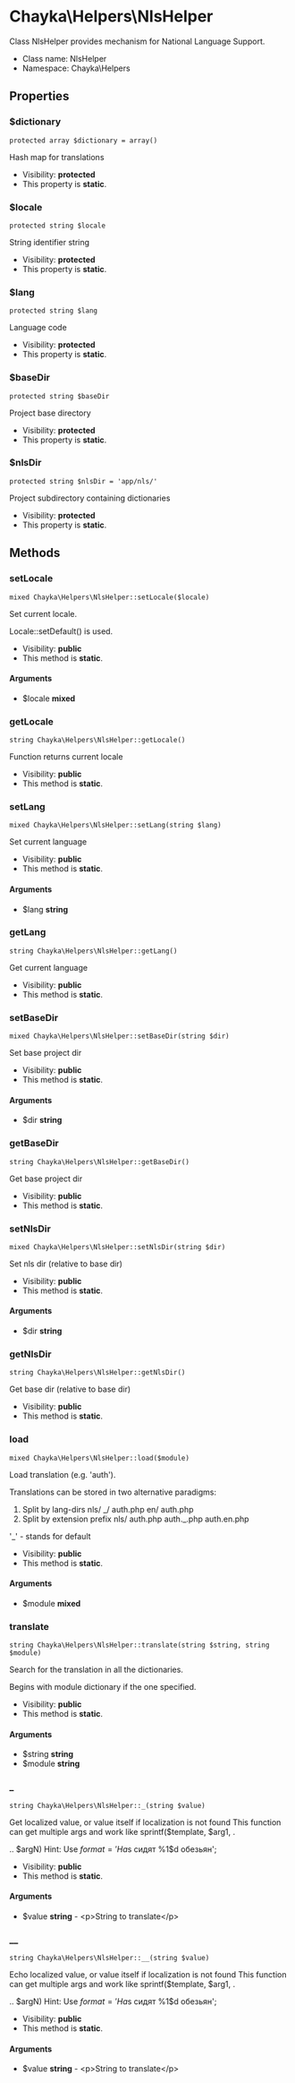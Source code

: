 Chayka\Helpers\NlsHelper
===============

Class NlsHelper provides mechanism for National Language Support.




* Class name: NlsHelper
* Namespace: Chayka\Helpers





Properties
----------


### $dictionary

    protected array $dictionary = array()

Hash map for translations



* Visibility: **protected**
* This property is **static**.


### $locale

    protected string $locale

String identifier string



* Visibility: **protected**
* This property is **static**.


### $lang

    protected string $lang

Language code



* Visibility: **protected**
* This property is **static**.


### $baseDir

    protected string $baseDir

Project base directory



* Visibility: **protected**
* This property is **static**.


### $nlsDir

    protected string $nlsDir = 'app/nls/'

Project subdirectory containing dictionaries



* Visibility: **protected**
* This property is **static**.


Methods
-------


### setLocale

    mixed Chayka\Helpers\NlsHelper::setLocale($locale)

Set current locale.

Locale::setDefault() is used.

* Visibility: **public**
* This method is **static**.


#### Arguments
* $locale **mixed**



### getLocale

    string Chayka\Helpers\NlsHelper::getLocale()

Function returns current locale



* Visibility: **public**
* This method is **static**.




### setLang

    mixed Chayka\Helpers\NlsHelper::setLang(string $lang)

Set current language



* Visibility: **public**
* This method is **static**.


#### Arguments
* $lang **string**



### getLang

    string Chayka\Helpers\NlsHelper::getLang()

Get current language



* Visibility: **public**
* This method is **static**.




### setBaseDir

    mixed Chayka\Helpers\NlsHelper::setBaseDir(string $dir)

Set base project dir



* Visibility: **public**
* This method is **static**.


#### Arguments
* $dir **string**



### getBaseDir

    string Chayka\Helpers\NlsHelper::getBaseDir()

Get base project dir



* Visibility: **public**
* This method is **static**.




### setNlsDir

    mixed Chayka\Helpers\NlsHelper::setNlsDir(string $dir)

Set nls dir (relative to base dir)



* Visibility: **public**
* This method is **static**.


#### Arguments
* $dir **string**



### getNlsDir

    string Chayka\Helpers\NlsHelper::getNlsDir()

Get base dir (relative to base dir)



* Visibility: **public**
* This method is **static**.




### load

    mixed Chayka\Helpers\NlsHelper::load($module)

Load translation (e.g. 'auth').

Translations can be stored in two alternative paradigms:
1. Split by lang-dirs
nls/
  _/
    auth.php
  en/
    auth.php
2. Split by extension prefix
nls/
  auth.php
  auth._.php
  auth.en.php

'_' - stands for default

* Visibility: **public**
* This method is **static**.


#### Arguments
* $module **mixed**



### translate

    string Chayka\Helpers\NlsHelper::translate(string $string, string $module)

Search for the translation in all the dictionaries.

Begins with module dictionary if the one specified.

* Visibility: **public**
* This method is **static**.


#### Arguments
* $string **string**
* $module **string**



### _

    string Chayka\Helpers\NlsHelper::_(string $value)

Get localized value, or value itself if localization is not found
This function can get multiple args and work like sprintf($template, $arg1, .

.. $argN)
Hint: Use $format = 'На %2$s сидят %1$d обезьян';

* Visibility: **public**
* This method is **static**.


#### Arguments
* $value **string** - &lt;p&gt;String to translate&lt;/p&gt;



### __

    string Chayka\Helpers\NlsHelper::__(string $value)

Echo localized value, or value itself if localization is not found
This function can get multiple args and work like sprintf($template, $arg1, .

.. $argN)
Hint: Use $format = 'На %2$s сидят %1$d обезьян';

* Visibility: **public**
* This method is **static**.


#### Arguments
* $value **string** - &lt;p&gt;String to translate&lt;/p&gt;


